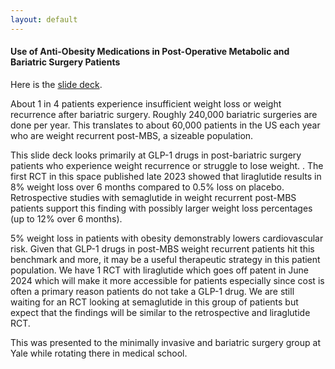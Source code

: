 ```yaml
---
layout: default
---
```


#### Use of Anti-Obesity Medications in Post-Operative Metabolic and Bariatric Surgery Patients

Here is the [slide deck](/posts_code/MIS-AA-2-21-24.pdf).

About 1 in 4 patients experience insufficient weight loss or weight recurrence after bariatric surgery. Roughly 240,000 bariatric surgeries are done per year. This translates to about 60,000 patients in the US each year who are weight recurrent post-MBS, a sizeable population. 

This slide deck looks primarily at GLP-1 drugs in post-bariatric surgery patients who experience weight recurrence or struggle to lose weight. . The first RCT in this space published late 2023 showed that liraglutide results in 8% weight loss over 6 months compared to 0.5% loss on placebo. Retrospective studies with semaglutide in weight recurrent post-MBS patients support this finding with possibly larger weight loss percentages (up to 12% over 6 months).

5% weight loss in patients with obesity demonstrably lowers cardiovascular risk. Given that GLP-1 drugs in post-MBS weight recurrent patients hit this benchmark and more, it may be a useful therapeutic strategy in this patient population. We have 1 RCT with liraglutide which goes off patent in June 2024 which will make it more accessible for patients especially since cost is often a primary reason patients do not take a GLP-1 drug. We are still waiting for an RCT looking at semaglutide in this group of patients but expect that the findings will be similar to the retrospective and liraglutide RCT. 

This was presented to the minimally invasive and bariatric surgery group at Yale while rotating there in medical school. 